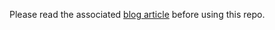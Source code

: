Please read the associated [blog article](https://varshitasher.medium.com/understanding-python-imports-init-py-and-pythonpath-once-and-for-all-4c5249ab6355) before using this repo.

